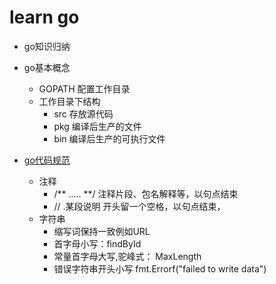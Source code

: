 # learn go

- go知识归纳
 - go基本概念
   - GOPATH 配置工作目录
   - 工作目录下结构
       - src 存放源代码
       - pkg 编译后生产的文件
       - bin 编译后生产的可执行文件

- [go代码规范](http://colobu.com/2017/02/07/write-idiomatic-golang-codes/?hmsr=toutiao.io&utm_medium=toutiao.io&utm_source=toutiao.io)
   - 注释
       - /** .....  **/ 注释片段、包名解释等，以句点结束
       - // .某段说明 开头留一个空格，以句点结束，
   - 字符串
       - 缩写词保持一致例如URL
       - 首字母小写：findById
       - 常量首字母大写,驼峰式： MaxLength
       - 错误字符串开头小写 fmt.Errorf("failed to write data")


